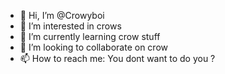 - 👋 Hi, I’m @Crowyboi
- 👀 I’m interested in crows
- 🌱 I’m currently learning crow stuff
- 💞️ I’m looking to collaborate on crow
- 📫 How to reach me: You dont want to do you ? 

<!---
Crowyboi/Crowyboi is a ✨ special ✨ repository because its `README.md` (this file) appears on your GitHub profile.
You can click the Preview link to take a look at your changes.
--->
